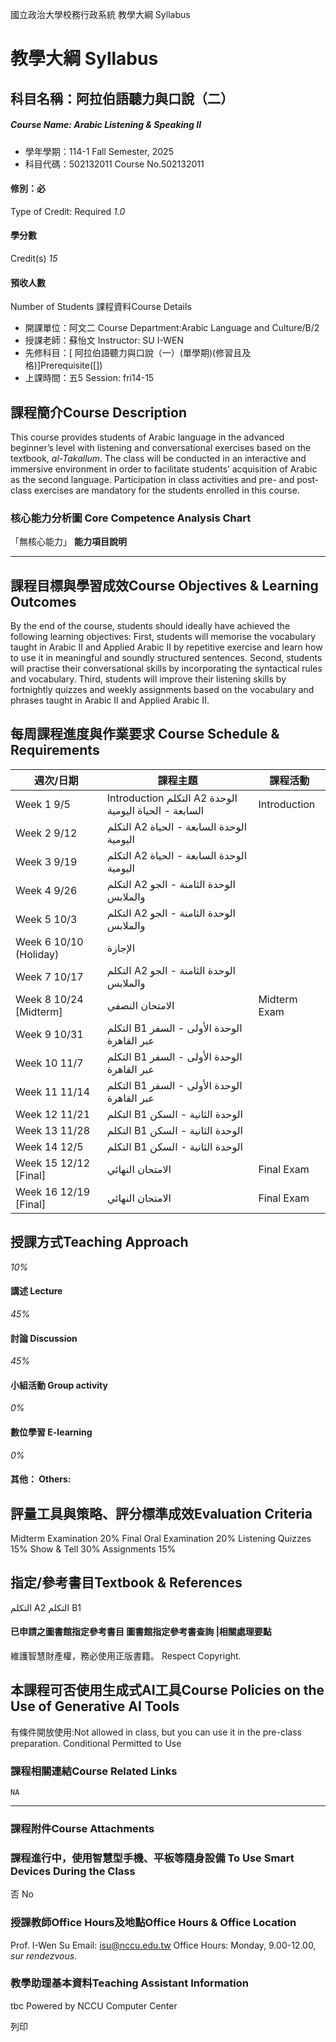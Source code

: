 國立政治大學校務行政系統 教學大綱 Syllabus
# 教學大綱 Syllabus
##  科目名稱：阿拉伯語聽力與口說（二）
#####  Course Name: Arabic Listening & Speaking II
  * 學年學期：114-1 Fall Semester, 2025 
  * 科目代碼：502132011 Course No.502132011


#### 修別：必
Type of Credit: Required 
_1.0_
#### 學分數
Credit(s)
_15_
#### 預收人數
Number of Students
課程資料Course Details
  * 開課單位：阿文二 Course Department:Arabic Language and Culture/B/2 
  * 授課老師：蘇怡文 Instructor: SU I-WEN 
  * 先修科目：[ 阿拉伯語聽力與口說（一）(單學期)(修習且及格)]Prerequisite([])
  * 上課時間：五5 Session: fri14-15


##  課程簡介Course Description
This course provides students of Arabic language in the advanced beginner’s level with listening and conversational exercises based on the textbook, _al-Takallum_. The class will be conducted in an interactive and immersive environment in order to facilitate students’ acquisition of Arabic as the second language. Participation in class activities and pre- and post-class exercises are mandatory for the students enrolled in this course.
###  核心能力分析圖 Core Competence Analysis Chart
「無核心能力」 
**能力項目說明**
* * *
##  課程目標與學習成效Course Objectives & Learning Outcomes 
By the end of the course, students should ideally have achieved the following learning objectives:
First, students will memorise the vocabulary taught in Arabic II and Applied Arabic II by repetitive exercise and learn how to use it in meaningful and soundly structured sentences.
Second, students will practise their conversational skills by incorporating the syntactical rules and vocabulary. 
Third, students will improve their listening skills by fortnightly quizzes and weekly assignments based on the vocabulary and phrases taught in Arabic II and Applied Arabic II. 
##  每周課程進度與作業要求 Course Schedule & Requirements
週次/日期 |  課程主題 |  課程活動  
---|---|---  
Week 1 9/5 |  Introduction التكلم A2 الوحدة السابعة - الحياة اليومية |  Introduction   
Week 2 9/12 |  التكلم A2 الوحدة السابعة - الحياة اليومية |   
Week 3 9/19 |  التكلم A2 الوحدة السابعة - الحياة اليومية |   
Week 4 9/26 |  التكلم A2 الوحدة الثامنة - الجو والملابس |   
Week 5 10/3 |  التكلم A2 الوحدة الثامنة - الجو والملابس |   
Week 6 10/10 (Holiday)  |  الإجازة |   
Week 7 10/17 |  التكلم A2 الوحدة الثامنة - الجو والملابس |   
Week 8 10/24 [Midterm] |  الامتحان النصفي |  Midterm Exam  
Week 9 10/31 |  التكلم B1 الوحدة الأولى - السفر عبر القاهرة |   
Week 10 11/7 |  التكلم B1 الوحدة الأولى - السفر عبر القاهرة |   
Week 11 11/14 |  التكلم B1 الوحدة الأولى - السفر عبر القاهرة |   
Week 12 11/21 |  التكلم B1 الوحدة الثانية - السكن |   
Week 13 11/28 |  التكلم B1 الوحدة الثانية - السكن |   
Week 14 12/5 |  التكلم B1 الوحدة الثانية - السكن |   
Week 15 12/12 [Final] |  الامتحان النهائي |  Final Exam  
Week 16 12/19 [Final] |  الامتحان النهائي |  Final Exam  
##  授課方式Teaching Approach
_10%_
####  講述 Lecture
_45%_
####  討論 Discussion
_45%_
####  小組活動 Group activity
_0%_
####  數位學習 E-learning
_0%_
####  其他： Others:
##  評量工具與策略、評分標準成效Evaluation Criteria
Midterm Examination 20%
Final Oral Examination 20%
Listening Quizzes 15%
Show & Tell 30%
Assignments 15%
##  指定/參考書目Textbook & References
التكلم A2
التكلم B1
####  已申請之圖書館指定參考書目  圖書館指定參考書查詢 |相關處理要點
維護智慧財產權，務必使用正版書籍。 Respect Copyright.
##  本課程可否使用生成式AI工具Course Policies on the Use of Generative AI Tools
有條件開放使用:Not allowed in class, but you can use it in the pre-class preparation. Conditional Permitted to Use 
###  課程相關連結Course Related Links
```
NA
```

* * *
###  課程附件Course Attachments
###  課程進行中，使用智慧型手機、平板等隨身設備 To Use Smart Devices During the Class
否  No
###  授課教師Office Hours及地點Office Hours & Office Location
Prof. I-Wen Su
Email: isu@nccu.edu.tw
Office Hours: Monday, 9.00-12.00, _sur rendezvous_. 
###  教學助理基本資料Teaching Assistant Information
tbc
Powered by NCCU Computer Center
  
列印
